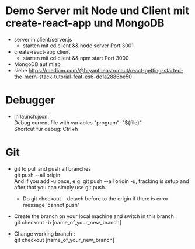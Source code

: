 # Demo Server mit Node und Client mit create-react-app und MongoDB
* server in client/server.js 
    * starten mit cd client && node server
    Port 3001
* create-react-app client
  * starten mit cd client && npm start
  Port 3000
* MongoDB auf mlab
* siehe https://medium.com/@bryantheastronaut/react-getting-started-the-mern-stack-tutorial-feat-es6-de1a2886be50


# Debugger
* in launch.json:  
  Debug current file with  variables "program": "${file}"  
  Shortcut für debug: Ctrl+h



# Git
* git to pull and push all branches  
  git push --all origin  
  And if you add -u once, e.g. git push --all origin -u, tracking is setup and after that you can simply use git push.
  - Do git checkout --detach before to the origin if there is error message 'cannot push'

* Create the branch on your local machine and switch in this branch :  
  git checkout -b [name_of_your_new_branch]
 
* Change working branch :  
  git checkout [name_of_your_new_branch] 


  